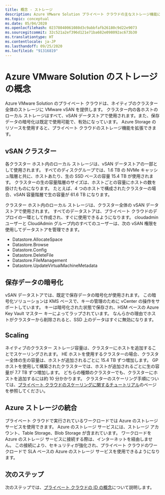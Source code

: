 ```yaml
---
title: 概念 - ストレージ
description: Azure VMware Solution プライベート クラウドの主なストレージ機能について説明します。
ms.topic: conceptual
ms.date: 05/04/2020
ms.openlocfilehash: 02378040061080d3c9abbfafb26180c9d22e9073
ms.sourcegitcommit: 32c521a2ef396d121e71ba682e098092ac673b30
ms.translationtype: HT
ms.contentlocale: ja-JP
ms.lasthandoff: 09/25/2020
ms.locfileid: "91316819"
---
```

#  <a name="azure-vmware-solution-storage-concepts"></a>Azure VMware Solution のストレージの概念

Azure VMware Solution のプライベート クラウドは、ネイティブのクラスター全体のストレージに VMware vSAN を提供します。 クラスター内の各ホストのローカル ストレージはすべて、vSAN データストアで使用されます。また、保存データの暗号化は既定で使用可能で、有効になっています。 Azure Storage のリソースを使用すると、プライベート クラウドのストレージ機能を拡張できます。

## <a name="vsan-clusters"></a>vSAN クラスター

各クラスター ホスト内のローカル ストレージは、vSAN データストアの一部として使用されます。 すべてのディスクグループでは、1.6 TB の NVMe キャッシュ階層と共に、ホストあたり、生の SSD ベースの容量 15.4 TB が使用されます。 クラスターの生の容量階層のサイズは、ホストごとの容量にホストの数を掛けたものになります。 たとえば、4 つのホストで構成されたクラスターの場合、vSAN 容量階層で生の容量が 61.6 TB になります。

クラスター ホスト内のローカル ストレージは、クラスター全体の vSAN データストアで使用されます。 すべてのデータストアは、プライベート クラウドのデプロイの一環として作成され、すぐに使用できるようになります。 cloudadmin ユーザーと CloudAdmin グループ内のすべてのユーザーは、次の vSAN 権限を使用してデータストアを管理できます。
- Datastore.AllocateSpace
- Datastore.Browse
- Datastore.Config
- Datastore.DeleteFile
- Datastore.FileManagement
- Datastore.UpdateVirtualMachineMetadata

## <a name="data-at-rest-encryption"></a>保存データの暗号化

vSAN データストアでは、既定で保存データの暗号化が使用されます。 この暗号化ソリューションは KMS ベースで、キーの管理のために vCenter の操作をサポートしています。 キーは暗号化された状態で保存され、HSM ベースの Azure Key Vault マスター キーによってラップされています。 なんらかの理由でホストがクラスターから削除されると、SSD 上のデータはすぐに無効になります。

## <a name="scaling"></a>Scaling

ネイティブのクラスター ストレージ容量は、クラスターにホストを追加することでスケーリングされます。 HE ホストを使用するクラスターの場合、クラスター全体の生の容量は、ホストが追加されるごとに 15.4 TB ずつ増加します。 GP ホストを使用して構築されたクラスターでは、ホストが追加されるごとに生の容量が 7.7 TB ずつ増加します。 どちらの種類のクラスターでも、クラスターにホストを追加するには約 10 分かかります。 クラスターのスケーリング手順については、[プライベート クラウドのスケーリングに関するチュートリアル][tutorial-scale-private-cloud]のページを参照してください。

## <a name="azure-storage-integration"></a>Azure ストレージの統合

プライベート クラウドで実行されているワークロードでは Azure のストレージ サービスを使用できます。 Azure のストレージ サービスには、ストレージ アカウント、Table Storage、Blob Storage が含まれています。 ワークロードを Azure のストレージ サービスに接続する際は、インターネットを経由しません。 この接続により、セキュリティが強化され、プライベート クラウドのワークロードで SLA ベースの Azure のストレージ サービスを使用できるようになります。

## <a name="next-steps"></a>次のステップ

次のステップでは、[プライベート クラウドの ID の概念][concepts-identity]について説明します。

<!-- LINKS - external-->

<!-- LINKS - internal -->
[tutorial-scale-private-cloud]: ./tutorial-scale-private-cloud.md
[concepts-identity]: ./concepts-identity.md
